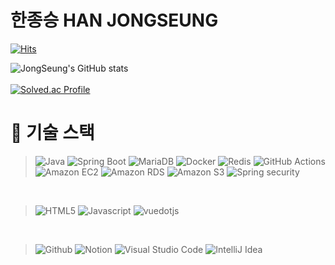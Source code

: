 # 한종승 HAN JONGSEUNG 

[![Hits](https://hits.seeyoufarm.com/api/count/incr/badge.svg?url=https%3A%2F%2Fgithub.com%2FBellWin98&count_bg=%2379C83D&title_bg=%23555555&icon=&icon_color=%23E7E7E7&title=hits&edge_flat=false)](https://hits.seeyoufarm.com)

![JongSeung's GitHub stats](https://github-readme-stats.vercel.app/api?username=BellWin98&count_private=true&show_icons=true&theme=radical) <br><br>
[![Solved.ac Profile](http://mazassumnida.wtf/api/v2/generate_badge?boj=hjs1351)](https://solved.ac/hjs1351/)

# 💪 기술 스택
>  ![Java](https://img.shields.io/badge/Java-007396.svg?&style=for-the-badge&logo=Java&logoColor=white)
>  ![Spring Boot](https://img.shields.io/badge/SpringBoot-6DB33F.svg?&style=for-the-badge&logo=SpringBoot&logoColor=white)
>  ![MariaDB](https://img.shields.io/badge/MariaDB-003545.svg?&style=for-the-badge&logo=MariaDB&logoColor=white)
>  ![Docker](https://img.shields.io/badge/Docker-2496ED.svg?&style=for-the-badge&logo=Docker&logoColor=white)
>  ![Redis](https://img.shields.io/badge/Redis-DC382D.svg?&style=for-the-badge&logo=Redis&logoColor=white)
>  ![GitHub Actions](https://img.shields.io/badge/githubactions-2088FF.svg?&style=for-the-badge&logo=githubactions&logoColor=white)
>  ![Amazon EC2](https://img.shields.io/badge/amazonec2-FF9900.svg?&style=for-the-badge&logo=amazonec2&logoColor=white)
>  ![Amazon RDS](https://img.shields.io/badge/amazonrds-527FFF.svg?&style=for-the-badge&logo=amazonrds&logoColor=white)
>  ![Amazon S3](https://img.shields.io/badge/amazons3-569A31.svg?&style=for-the-badge&logo=amazons3&logoColor=white)
>  ![Spring security](https://img.shields.io/badge/SpringSecurity-6DB33F.svg?&style=for-the-badge&logo=SpringSecurity&logoColor=white)

</br>

>  ![HTML5](https://img.shields.io/badge/HTML5-E34F26.svg?&style=for-the-badge&logo=HTML5&logoColor=white)
>  ![Javascript](https://img.shields.io/badge/Javascript-F7DF1E.svg?&style=for-the-badge&logo=Javascript&logoColor=white)
>  ![vuedotjs](https://img.shields.io/badge/Vue-4FC08D.svg?&style=for-the-badge&logo=Vuedotjs&logoColor=white)

</br>

>  ![Github](https://img.shields.io/badge/Github-181717.svg?&style=for-the-badge&logo=github&logoColor=white)
>  ![Notion](https://img.shields.io/badge/Notion-000000.svg?&style=for-the-badge&logo=Notion&logoColor=white)
>  ![Visual Studio Code](https://img.shields.io/badge/VScode-007ACC.svg?&style=for-the-badge&logo=visualstudiocode&logoColor=white)
>  ![IntelliJ Idea](https://img.shields.io/badge/IntelliJidea-000000.svg?&style=for-the-badge&logo=intellijidea&logoColor=white)
